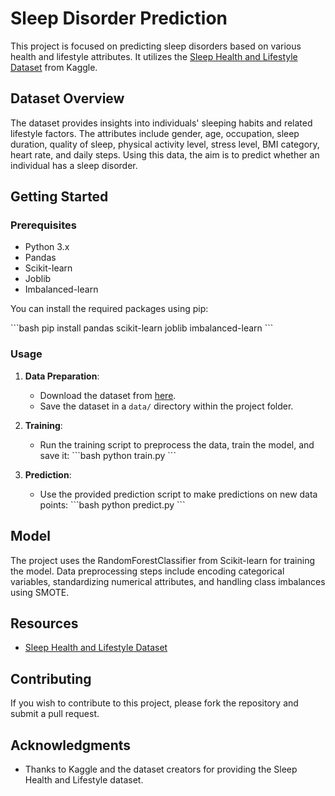 # Sleep Disorder Prediction

This project is focused on predicting sleep disorders based on various health and lifestyle attributes. It utilizes the [Sleep Health and Lifestyle Dataset](https://www.kaggle.com/datasets/uom190346a/sleep-health-and-lifestyle-dataset/) from Kaggle.

## Dataset Overview

The dataset provides insights into individuals' sleeping habits and related lifestyle factors. The attributes include gender, age, occupation, sleep duration, quality of sleep, physical activity level, stress level, BMI category, heart rate, and daily steps. Using this data, the aim is to predict whether an individual has a sleep disorder.

## Getting Started

### Prerequisites

- Python 3.x
- Pandas
- Scikit-learn
- Joblib
- Imbalanced-learn

You can install the required packages using pip:

\```bash
pip install pandas scikit-learn joblib imbalanced-learn
\```

### Usage

1. **Data Preparation**:
    - Download the dataset from [here](https://www.kaggle.com/datasets/uom190346a/sleep-health-and-lifestyle-dataset/).
    - Save the dataset in a `data/` directory within the project folder.

2. **Training**:
    - Run the training script to preprocess the data, train the model, and save it:
    \```bash
    python train.py
    \```

3. **Prediction**:
    - Use the provided prediction script to make predictions on new data points:
    \```bash
    python predict.py
    \```

## Model

The project uses the RandomForestClassifier from Scikit-learn for training the model. Data preprocessing steps include encoding categorical variables, standardizing numerical attributes, and handling class imbalances using SMOTE.

## Resources

- [Sleep Health and Lifestyle Dataset](https://www.kaggle.com/datasets/uom190346a/sleep-health-and-lifestyle-dataset/)

## Contributing

If you wish to contribute to this project, please fork the repository and submit a pull request.

## Acknowledgments

- Thanks to Kaggle and the dataset creators for providing the Sleep Health and Lifestyle dataset.
